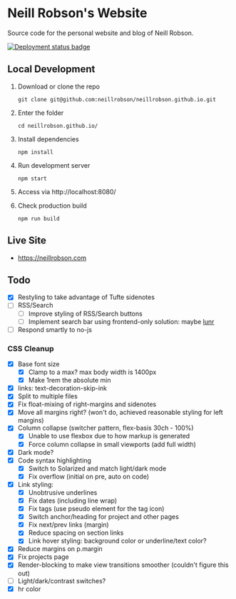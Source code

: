 # Neill Robson's Website

Source code for the personal website and blog of Neill Robson.

[![Deployment status badge](https://github.com/neillrobson/neillrobson.github.io/workflows/Publish%20Website/badge.svg)](https://github.com/neillrobson/neillrobson.github.io/actions)

## Local Development

1. Download or clone the repo

    ```
    git clone git@github.com:neillrobson/neillrobson.github.io.git
    ```

2. Enter the folder

    ```
    cd neillrobson.github.io/
    ```

3. Install dependencies

    ```
    npm install
    ```

4. Run development server

    ```
    npm start
    ```

5. Access via http://localhost:8080/

6. Check production build

    ```
    npm run build
    ```

## Live Site

-   https://neillrobson.com

## Todo

-   [x] Restyling to take advantage of Tufte sidenotes
-   [ ] RSS/Search
    -   [ ] Improve styling of RSS/Search buttons
    -   [ ] Implement search bar using frontend-only solution: maybe [lunr](https://lunrjs.com)
-   [ ] Respond smartly to no-js

### CSS Cleanup

- [x] Base font size
  - [x] Clamp to a max? max body width is 1400px
  - [x] Make 1rem the absolute min
- [x] links: text-decoration-skip-ink
- [x] Split to multiple files
- [x] Fix float-mixing of right-margins and sidenotes
- [x] Move all margins right? (won't do, achieved reasonable styling for left margins)
- [x] Column collapse (switcher pattern, flex-basis 30ch - 100%)
  - [x] Unable to use flexbox due to how markup is generated
  - [x] Force column collapse in small viewports (add full width)
- [x] Dark mode?
- [x] Code syntax highlighting
  - [x] Switch to Solarized and match light/dark mode
  - [x] Fix overflow (initial on pre, auto on code)
- [x] Link styling:
  - [x] Unobtrusive underlines
  - [x] Fix dates (including line wrap)
  - [x] Fix tags (use pseudo element for the tag icon)
  - [x] Switch anchor/heading for project and other pages
  - [x] Fix next/prev links (margin)
  - [x] Reduce spacing on section links
  - [x] Link hover styling: background color or underline/text color?
- [x] Reduce margins on p.margin
- [x] Fix projects page
- [x] Render-blocking to make view transitions smoother (couldn't figure this out)
- [ ] Light/dark/contrast switches?
- [x] hr color
